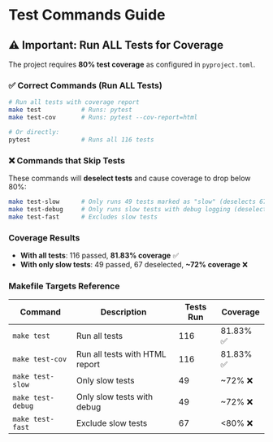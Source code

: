 # Test Commands Guide

## ⚠️ Important: Run ALL Tests for Coverage

The project requires **80% test coverage** as configured in `pyproject.toml`.

### ✅ Correct Commands (Run ALL Tests)

```bash
# Run all tests with coverage report
make test           # Runs: pytest
make test-cov       # Runs: pytest --cov-report=html

# Or directly:
pytest              # Runs all 116 tests
```

### ❌ Commands that Skip Tests

These commands will **deselect tests** and cause coverage to drop below 80%:

```bash
make test-slow      # Only runs 49 tests marked as "slow" (deselects 67 tests)
make test-debug     # Only runs slow tests with debug logging (deselects 67 tests)
make test-fast      # Excludes slow tests
```

### Coverage Results

- **With all tests**: 116 passed, **81.83% coverage** ✅
- **With only slow tests**: 49 passed, 67 deselected, **~72% coverage** ❌

### Makefile Targets Reference

| Command | Description | Tests Run | Coverage |
|---------|------------|-----------|----------|
| `make test` | Run all tests | 116 | 81.83% ✅ |
| `make test-cov` | Run all tests with HTML report | 116 | 81.83% ✅ |
| `make test-slow` | Only slow tests | 49 | ~72% ❌ |
| `make test-debug` | Only slow tests with debug | 49 | ~72% ❌ |
| `make test-fast` | Exclude slow tests | 67 | <80% ❌ |